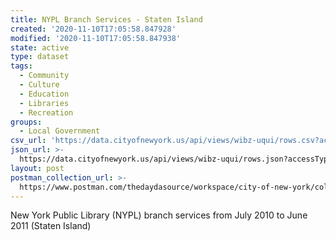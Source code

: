 ```yaml
---
title: NYPL Branch Services - Staten Island
created: '2020-11-10T17:05:58.847928'
modified: '2020-11-10T17:05:58.847938'
state: active
type: dataset
tags:
  - Community
  - Culture
  - Education
  - Libraries
  - Recreation
groups:
  - Local Government
csv_url: 'https://data.cityofnewyork.us/api/views/wibz-uqui/rows.csv?accessType=DOWNLOAD'
json_url: >-
  https://data.cityofnewyork.us/api/views/wibz-uqui/rows.json?accessType=DOWNLOAD
layout: post
postman_collection_url: >-
  https://www.postman.com/thedaydasource/workspace/city-of-new-york/collection/15909983-24c2bb1c-3a7a-40b9-abaa-2553e33cedf5
---
```

New York Public Library (NYPL) branch services from July 2010 to June 2011 (Staten Island)
